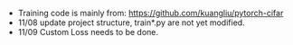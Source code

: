 - Training code is mainly from: https://github.com/kuangliu/pytorch-cifar
- 11/08 update project structure, train*.py are not yet modified.
- 11/09 Custom Loss needs to be done.